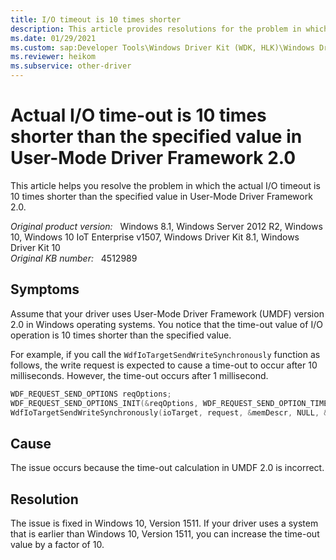 ```yaml
---
title: I/O timeout is 10 times shorter
description: This article provides resolutions for the problem in which the actual I/O timeout is 10 times shorter than the specified value in User-Mode Driver Framework 2.0.
ms.date: 01/29/2021
ms.custom: sap:Developer Tools\Windows Driver Kit (WDK, HLK)\Windows Driver Kit 10\Windows Device Driver Interface (DDI)\User-Mode Driver Framework (UMDF)Developer Tools\Windows Driver Kit (WDK, HLK)\Windows Driver Kit 8.1\Windows Device Driver Interface (DDI)\User-Mode Driver Framework (UMDF)
ms.reviewer: heikom
ms.subservice: other-driver
---
```

# Actual I/O time-out is 10 times shorter than the specified value in User-Mode Driver Framework 2.0

This article helps you resolve the problem in which the actual I/O timeout is 10 times shorter than the specified value in User-Mode Driver Framework 2.0.

_Original product version:_ &nbsp; Windows 8.1, Windows Server 2012 R2, Windows 10, Windows 10 IoT Enterprise v1507, Windows Driver Kit 8.1, Windows Driver Kit 10  
_Original KB number:_ &nbsp; 4512989

## Symptoms

Assume that your driver uses User-Mode Driver Framework (UMDF) version 2.0 in Windows operating systems. You notice that the time-out value of I/O operation is 10 times shorter than the specified value.

For example, if you call the `WdfIoTargetSendWriteSynchronously` function as follows, the write request is expected to cause a time-out to occur after 10 milliseconds. However, the time-out occurs after 1 millisecond.

```cpp
WDF_REQUEST_SEND_OPTIONS reqOptions; 
WDF_REQUEST_SEND_OPTIONS_INIT(&reqOptions, WDF_REQUEST_SEND_OPTION_TIMEOUT); // We specify 10 milliseconds as a timeout. WDF_REQUEST_SEND_OPTIONS_SET_TIMEOUT(&reqOptions, WDF_REL_TIMEOUT_IN_MS(10));
WdfIoTargetSendWriteSynchronously(ioTarget, request, &memDescr, NULL, & reqOptions, &bytesWritten);
```

## Cause

The issue occurs because the time-out calculation in UMDF 2.0 is incorrect.

## Resolution

The issue is fixed in Windows 10, Version 1511. If your driver uses a system that is earlier than Windows 10, Version 1511, you can increase the time-out value by a factor of 10.
